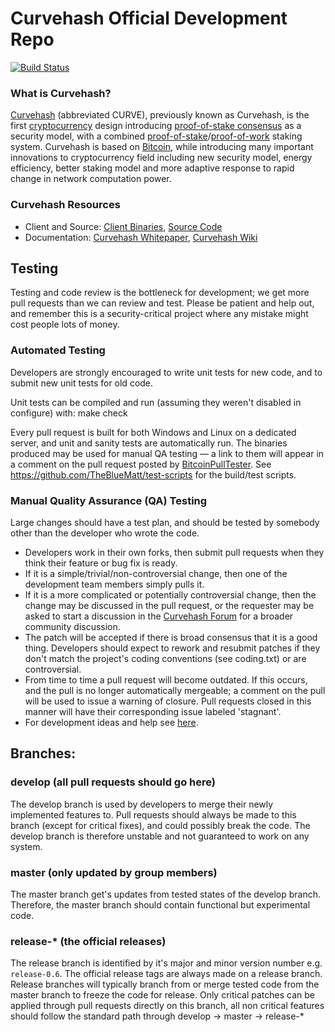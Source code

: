 
Curvehash Official Development Repo
==================================

[![Build Status](https://travis-ci.org/curvehash/curvehash.svg?branch=master)](https://travis-ci.org/curvehash/curvehash)

### What is Curvehash?
[Curvehash](https://curvehash.com) (abbreviated CURVE), previously known as Curvehash, is the first [cryptocurrency](https://en.wikipedia.org/wiki/Cryptocurrency) design introducing [proof-of-stake consensus](https://curvehash.net/resources.html#whitepaper) as a security model, with a combined [proof-of-stake](https://curvehash.net/resources.html#whitepaper)/[proof-of-work](https://en.wikipedia.org/wiki/Proof-of-work_system) staking system. Curvehash is based on [Bitcoin](https://bitcoin.org), while introducing many important innovations to cryptocurrency field including new security model, energy efficiency, better staking model and more adaptive response to rapid change in network computation power.

### Curvehash Resources
* Client and Source:
[Client Binaries](https://curvehash.com/wallet.html),
[Source Code](https://github.com/curvehashcoin/curvehashcoin)
* Documentation: [Curvehash Whitepaper](https://curvehash.net/resources.html#whitepaper),
[Curvehash Wiki](https://github.com/curvehashcoin/curvehashcoin/wiki)


Testing
-------

Testing and code review is the bottleneck for development; we get more pull
requests than we can review and test. Please be patient and help out, and
remember this is a security-critical project where any mistake might cost people
lots of money.

### Automated Testing

Developers are strongly encouraged to write unit tests for new code, and to submit new unit tests for old code.

Unit tests can be compiled and run (assuming they weren't disabled in configure) with:
  make check

Every pull request is built for both Windows and Linux on a dedicated server,
and unit and sanity tests are automatically run. The binaries produced may be
used for manual QA testing — a link to them will appear in a comment on the
pull request posted by [BitcoinPullTester](https://github.com/BitcoinPullTester). See https://github.com/TheBlueMatt/test-scripts
for the build/test scripts.

### Manual Quality Assurance (QA) Testing

Large changes should have a test plan, and should be tested by somebody other
than the developer who wrote the code.

* Developers work in their own forks, then submit pull requests when they think their feature or bug fix is ready.
* If it is a simple/trivial/non-controversial change, then one of the development team members simply pulls it.
* If it is a more complicated or potentially controversial change, then the change may be discussed in the pull request, or the requester may be asked to start a discussion in the [Curvehash Forum](https://talk.curvehash.net) for a broader community discussion.
* The patch will be accepted if there is broad consensus that it is a good thing. Developers should expect to rework and resubmit patches if they don't match the project's coding conventions (see coding.txt) or are controversial.
* From time to time a pull request will become outdated. If this occurs, and the pull is no longer automatically mergeable; a comment on the pull will be used to issue a warning of closure.  Pull requests closed in this manner will have their corresponding issue labeled 'stagnant'.
* For development ideas and help see [here](https://talk.curvehash.net/c/protocol).

## Branches:

### develop (all pull requests should go here)
The develop branch is used by developers to merge their newly implemented features to.
Pull requests should always be made to this branch (except for critical fixes), and could possibly break the code.
The develop branch is therefore unstable and not guaranteed to work on any system.

### master (only updated by group members)
The master branch get's updates from tested states of the develop branch.
Therefore, the master branch should contain functional but experimental code.

### release-* (the official releases)
The release branch is identified by it's major and minor version number e.g. `release-0.6`.
The official release tags are always made on a release branch.
Release branches will typically branch from or merge tested code from the master branch to freeze the code for release.
Only critical patches can be applied through pull requests directly on this branch, all non critical features should follow the standard path through develop -> master -> release-*
